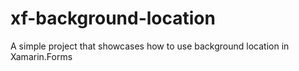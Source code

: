 # xf-background-location
A simple project that showcases how to use background location in Xamarin.Forms
